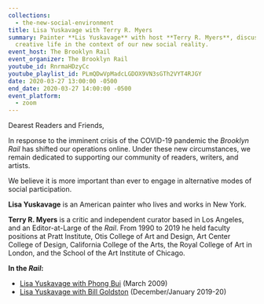 ```yaml
---
collections:
  - the-new-social-environment
title: Lisa Yuskavage with Terry R. Myers
summary: Painter **Lis Yuskavage** with host **Terry R. Myers**, discuss
  creative life in the context of our new social reality.
event_host: The Brooklyn Rail
event_organizer: The Brooklyn Rail
youtube_id: RnrmaHDzyCc
youtube_playlist_id: PLmQDwVpMadcLGDOX9VN3sGTh2VYT4RJGY
date: 2020-03-27 13:00:00 -0500
end_date: 2020-03-27 14:00:00 -0500
event_platform:
  - zoom
---
```


Dearest Readers and Friends,

In response to the imminent crisis of the COVID-19 pandemic the _Brooklyn Rail_ has shifted our operations online. Under these new circumstances, we remain dedicated to supporting our community of readers, writers, and artists.

We believe it is more important than ever to engage in alternative modes of social participation.

**Lisa Yuskavage** is an American painter who lives and works in New York.

**Terry R. Myers** is a critic and independent curator based in Los Angeles, and an Editor-at-Large of the _Rail_. From 1990 to 2019 he held faculty positions at Pratt Institute, Otis College of Art and Design, Art Center College of Design, California College of the Arts, the Royal College of Art in London, and the School of the Art Institute of Chicago.

**In the _Rail_:**

-   [Lisa Yuskavage with Phong Bui](https://brooklynrail.org/2009/03/art/in-conversation-lisa-yuskavage-with-phong-bui) (March 2009)
-   [Lisa Yuskavage with Bill Goldston](https://brooklynrail.org/2019/12/criticspage/Lisa-Yuskavage-2019) (December/January 2019-20)
